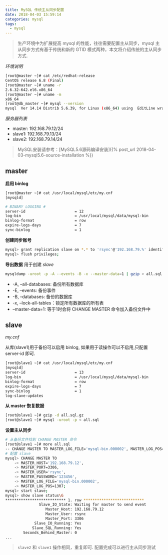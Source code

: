 ```yaml
---
title: MySQL 传统主从同步配置
date: 2018-04-03 15:59:14
categories: mysql
tags: 
  - mysql
---
```


> 生产环境中为扩展提高 mysql 的性能，往往需要配置主从同步，mysql 主从同步方式有基于传统和新的 GTID 模式两种，本文将介绍传统的主从同步方式.

<!-- more -->

*环境说明*

```bash
[root@master ~]# cat /etc/redhat-release
CentOS release 6.8 (Final)
[root@master ~]# uname -r
2.6.32-642.el6.x86_64
[root@master ~]# uname -m
x86_64
[root@db_master ~]# mysql --version
mysql  Ver 14.14 Distrib 5.6.39, for Linux (x86_64) using  EditLine wrapper
```

*服务器列表*

- master: 192.168.79.12/24
- slave1: 192.168.79.13/24
- slave2: 192.168.79.14/24

> MySQL安装请参考：[MySQL5.6源码编译安装]({% post_url 2018-04-03-mysql5.6-source-installation %})

## master

**启用 binlog**

```bash
[root@master ~]# cat /usr/local/mysql/etc/my.cnf
[mysqld]

# BINARY LOGGING #
server-id                      = 12
log-bin                        = /usr/local/mysql/data/mysql-bin
binlog-format                  = row
expire-logs-days               = 7
sync-binlog                    = 1
```

**创建同步账号**

```bash
mysql> grant replication slave on *.* to 'rsync'@'192.168.79.%' identified by '123456';
mysql> flush privileges;
```

**导出数据**
用于创建 *slave*

```bash
mysqldump -uroot -p -A --events -B -x --master-data=1 | gzip > all.sql.gz
```

- -A, –all-databases: 备份所有数据库
- -E, –events: 备份事件
- -B, –databases: 备份的数据库
- -x, –lock-all-tables：锁定所有数据库的所有表
- –master-data=1: 等于1时会将 CHANGE MASTER 命令加入备份文件中


## slave

*my.cnf*

从库(slave1)用于备份可以启用 binlog, 如果用于读操作可以不启用,只配置 server-id 即可.

```bash
[root@slave1 ~]# cat /usr/local/mysql/etc/my.cnf
[mysqld]
server-id                      = 13
log-bin                        = /usr/local/mysql/data/mysql-bin
binlog-format                  = row
expire-logs-days               = 7
sync-binlog                    = 1
log-slave-updates
```

**从 master 恢复数据**

```bash
[root@slave1 ~]# gzip -d all.sql.gz
[root@slave1 ~]# mysql -uroot -p < all.sql
```

**设置主从同步**

```bash
# 从备份文件找到 CHANGE MASTER 命令
[root@slave1 ~]# more all.sql
-- CHANGE MASTER TO MASTER_LOG_FILE='mysql-bin.000002', MASTER_LOG_POS=1307;
# 配置 slave
mysql> CHANGE MASTER TO
    -> MASTER_HOST='192.168.79.12',
    -> MASTER_PORT=3306,
    -> MASTER_USER='rsync',
    -> MASTER_PASSWORD='123456',
    -> MASTER_LOG_FILE='mysql-bin.000002',
    -> MASTER_LOG_POS=1307;
mysql> start slave;
mysql> show slave status\G
*************************** 1. row ***************************
               Slave_IO_State: Waiting for master to send event
                  Master_Host: 192.168.79.12
                  Master_User: rsync
                  Master_Port: 3306
             Slave_IO_Running: Yes
            Slave_SQL_Running: Yes
        Seconds_Behind_Master: 0
...
```

> `slave2` 和 `slave1` 操作相同，重复即可. 配置完成可以进行主从同步测试
